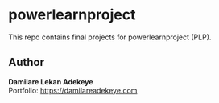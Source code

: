 # powerlearnproject
This repo contains final projects for powerlearnproject (PLP).

## Author

**Damilare Lekan Adekeye**  
Portfolio: https://damilareadekeye.com
